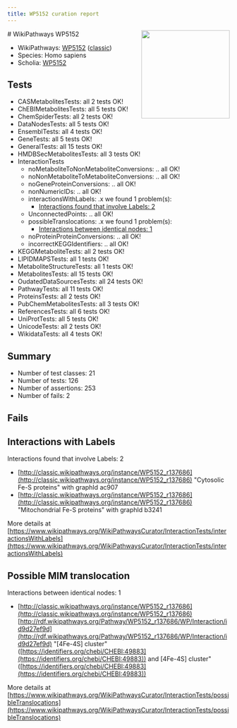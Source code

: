 ```yaml
---
title: WP5152 curation report
---
```


<img style="float: right; width: 200px" src="https://upload.wikimedia.org/wikipedia/commons/thumb/8/83/Wplogo_with_text_500.png/640px-Wplogo_with_text_500.png" />
# WikiPathways WP5152

* WikiPathways: [WP5152](https://wikipathways.org/pathways/WP5152) ([classic](https://classic.wikipathways.org/instance/WP5152))
* Species: Homo sapiens
* Scholia: [WP5152](https://scholia.toolforge.org/wikipathways/WP5152)
## Tests
* CASMetabolitesTests: all 2 tests OK!
* ChEBIMetabolitesTests: all 5 tests OK!
* ChemSpiderTests: all 2 tests OK!
* DataNodesTests: all 5 tests OK!
* EnsemblTests: all 4 tests OK!
* GeneTests: all 5 tests OK!
* GeneralTests: all 15 tests OK!
* HMDBSecMetabolitesTests: all 3 tests OK!
* InteractionTests
    * noMetaboliteToNonMetaboliteConversions: .. all OK!
    * noNonMetaboliteToMetaboliteConversions: .. all OK!
    * noGeneProteinConversions: .. all OK!
    * nonNumericIDs: .. all OK!
    * interactionsWithLabels: .x we found 1 problem(s):
        * [Interactions found that involve Labels: 2](#630d2679)
    * UnconnectedPoints: .. all OK!
    * possibleTranslocations: .x we found 1 problem(s):
        * [Interactions between identical nodes: 1](#1c118206)
    * noProteinProteinConversions: .. all OK!
    * incorrectKEGGIdentifiers: .. all OK!
* KEGGMetaboliteTests: all 2 tests OK!
* LIPIDMAPSTests: all 1 tests OK!
* MetaboliteStructureTests: all 1 tests OK!
* MetabolitesTests: all 15 tests OK!
* OudatedDataSourcesTests: all 24 tests OK!
* PathwayTests: all 11 tests OK!
* ProteinsTests: all 2 tests OK!
* PubChemMetabolitesTests: all 3 tests OK!
* ReferencesTests: all 6 tests OK!
* UniProtTests: all 5 tests OK!
* UnicodeTests: all 2 tests OK!
* WikidataTests: all 4 tests OK!


## Summary

* Number of test classes: 21
* Number of tests: 126
* Number of assertions: 253
* Number of fails: 2

## Fails

<a name="630d2679" />

## Interactions with Labels

Interactions found that involve Labels: 2

* [http://classic.wikipathways.org/instance/WP5152_r137686](http://classic.wikipathways.org/instance/WP5152_r137686) "Cytosolic
Fe-S proteins" with graphId ac907
* [http://classic.wikipathways.org/instance/WP5152_r137686](http://classic.wikipathways.org/instance/WP5152_r137686) "Mitochondrial 
Fe-S proteins" with graphId b3241


More details at [https://www.wikipathways.org/WikiPathwaysCurator/InteractionTests/interactionsWithLabels](https://www.wikipathways.org/WikiPathwaysCurator/InteractionTests/interactionsWithLabels)

<a name="1c118206" />

## Possible MIM translocation

Interactions between identical nodes: 1

* [http://classic.wikipathways.org/instance/WP5152_r137686](http://classic.wikipathways.org/instance/WP5152_r137686) [http://rdf.wikipathways.org/Pathway/WP5152_r137686/WP/Interaction/id9d27ef9d](http://rdf.wikipathways.org/Pathway/WP5152_r137686/WP/Interaction/id9d27ef9d) "[4Fe-4S] cluster" ([https://identifiers.org/chebi/CHEBI:49883](https://identifiers.org/chebi/CHEBI:49883)) and 
[4Fe-4S] cluster" ([https://identifiers.org/chebi/CHEBI:49883](https://identifiers.org/chebi/CHEBI:49883))


More details at [https://www.wikipathways.org/WikiPathwaysCurator/InteractionTests/possibleTranslocations](https://www.wikipathways.org/WikiPathwaysCurator/InteractionTests/possibleTranslocations)

